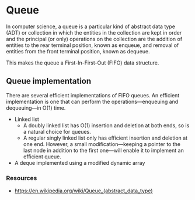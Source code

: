 # Queue
In computer science, a queue is a particular kind of abstract data type (ADT) or collection in which the entities in the collection are kept in order and the principal (or only) operations on the collection are the addition of entities to the rear terminal position, known as enqueue, and removal of entities from the front terminal position, known as dequeue.

This makes the queue a First-In-First-Out (FIFO) data structure.

## Queue implementation
There are several efficient implementations of FIFO queues. An efficient implementation is one that can perform the operations—enqueuing and dequeuing—in O(1) time.

* Linked list
  * A doubly linked list has O(1) insertion and deletion at both ends, so is a natural choice for queues.
  * A regular singly linked list only has efficient insertion and deletion at one end. However, a small modification—keeping a pointer to the last node in addition to the first one—will enable it to implement an efficient queue.
* A deque implemented using a modified dynamic array

### Resources
* https://en.wikipedia.org/wiki/Queue_(abstract_data_type)

